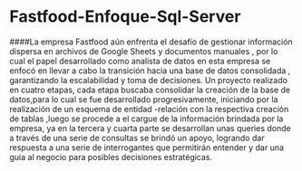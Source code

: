 # Fastfood-Enfoque-Sql-Server

####La empresa Fastfood aún enfrenta el desafío de gestionar información dispersa en archivos de Google Sheets y documentos manuales , por lo cual el papel desarrollado como analista de datos en esta empresa se enfocó en llevar a cabo la transición  hacia una base de datos consolidada , garantizando la escalabilidad y toma de decisiones.
Un proyecto realizado en cuatro etapas,  cada etapa buscaba consolidar la creación de la base de datos,para lo cual se fue desarrollado progresivamente, iniciando por la realización de un esquema de entidad -relación con la respectiva creación de tablas ,luego se procede a el cargue de la información brindada por la empresa, ya en la tercera y cuarta parte se desarrollan unas queries donde a través de una serie de consultas se brindó un apoyo, logrando  dar respuesta a una serie de interrogantes que permitirán entender y dar una guia al negocio para  posibles decisiones estratégicas.
